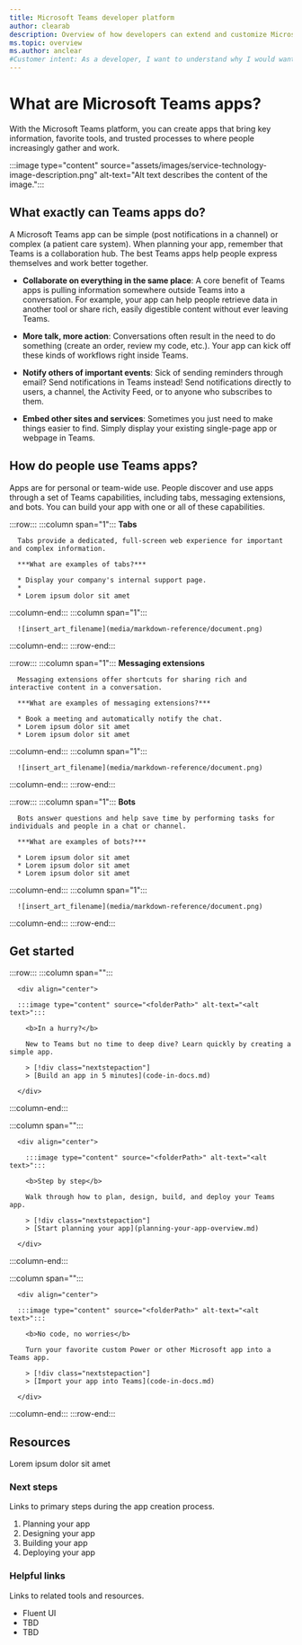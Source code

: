 ```yaml
---
title: Microsoft Teams developer platform
author: clearab
description: Overview of how developers can extend and customize Microsoft Teams features using the Teams platform.
ms.topic: overview
ms.author: anclear
#Customer intent: As a developer, I want to understand why I would want to build a Teams app so that I can solve business problems.
---
```

# What are Microsoft Teams apps?

With the Microsoft Teams platform, you can create apps that bring key information, favorite tools, and trusted processes to where people increasingly gather and work.

:::image type="content" source="assets/images/service-technology-image-description.png" alt-text="Alt text describes the content of the image.":::

## What exactly can Teams apps do?

A Microsoft Teams app can be simple (post notifications in a channel) or complex (a patient care system). When planning your app, remember that Teams is a collaboration hub. The best Teams apps help people express themselves and work better together.

* **Collaborate on everything in the same place**: A core benefit of Teams apps is pulling information somewhere outside Teams into a conversation. For example, your app can help people retrieve data in another tool or share rich, easily digestible content without ever leaving Teams.

* **More talk, more action**: Conversations often result in the need to do something (create an order, review my code, etc.). Your app can kick off these kinds of workflows right inside Teams.

* **Notify others of important events**: Sick of sending reminders through email? Send notifications in Teams instead! Send notifications directly to users, a channel, the Activity Feed, or to anyone who subscribes to them.

* **Embed other sites and services**: Sometimes you just need to make things easier to find. Simply display your existing single-page app or webpage in Teams.

## How do people use Teams apps?

Apps are for personal or team-wide use. People discover and use apps through a set of Teams capabilities, including tabs, messaging extensions, and bots. You can build your app with one or all of these capabilities.

:::row:::
   :::column span="1":::
      **Tabs**

      Tabs provide a dedicated, full-screen web experience for important and complex information.

      ***What are examples of tabs?***

      * Display your company's internal support page.
      * 
      * Lorem ipsum dolor sit amet

   :::column-end:::
   :::column span="1":::

      ![insert_art_filename](media/markdown-reference/document.png)
   :::column-end:::
:::row-end:::

:::row:::
   :::column span="1":::
      **Messaging extensions**

      Messaging extensions offer shortcuts for sharing rich and interactive content in a conversation.

      ***What are examples of messaging extensions?***

      * Book a meeting and automatically notify the chat.
      * Lorem ipsum dolor sit amet
      * Lorem ipsum dolor sit amet

   :::column-end:::
   :::column span="1":::

      ![insert_art_filename](media/markdown-reference/document.png)
   :::column-end:::
:::row-end:::

:::row:::
   :::column span="1":::
      **Bots**

      Bots answer questions and help save time by performing tasks for individuals and people in a chat or channel.

      ***What are examples of bots?***

      * Lorem ipsum dolor sit amet
      * Lorem ipsum dolor sit amet
      * Lorem ipsum dolor sit amet

   :::column-end:::
   :::column span="1":::

      ![insert_art_filename](media/markdown-reference/document.png)
   :::column-end:::
:::row-end:::

## Get started

:::row:::
   :::column span="":::

      <div align="center">

      :::image type="content" source="<folderPath>" alt-text="<alt text>":::
      
        <b>In a hurry?</b>

        New to Teams but no time to deep dive? Learn quickly by creating a simple app.

        > [!div class="nextstepaction"]
        > [Build an app in 5 minutes](code-in-docs.md)

      </div>

   :::column-end:::

   :::column span="":::

      <div align="center">

        :::image type="content" source="<folderPath>" alt-text="<alt text>":::
      
        <b>Step by step</b>

        Walk through how to plan, design, build, and deploy your Teams app.

        > [!div class="nextstepaction"]
        > [Start planning your app](planning-your-app-overview.md)

      </div>

   :::column-end:::

   :::column span="":::

      <div align="center">

      :::image type="content" source="<folderPath>" alt-text="<alt text>":::
      
        <b>No code, no worries</b>

        Turn your favorite custom Power or other Microsoft app into a Teams app.

        > [!div class="nextstepaction"]
        > [Import your app into Teams](code-in-docs.md)

      </div>
   :::column-end:::
:::row-end:::

## Resources

Lorem ipsum dolor sit amet

### Next steps

Links to primary steps during the app creation process.

1. Planning your app
1. Designing your app
1. Building your app
1. Deploying your app

### Helpful links

Links to related tools and resources.

* Fluent UI
* TBD
* TBD
